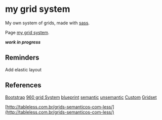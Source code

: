 # my grid system

My own system of grids, made with [sass](http://sass-lang.com/).

Page [my grid system](http://tiagoporto.github.io/my-grid-system/).

*************work in progress*************

## Reminders

Add elastic layout

## References

[Bootstrap](http://getbootstrap.com/css/#grid)
[960 grid System](http://960.gs/)
[blueprint](http://www.blueprintcss.org/)
[semantic](http://semantic.gs/)
[unsemantic](http://unsemantic.com/)
[Custom](http://custom.gs/)
[Gridset](https://gridsetapp.com/)


[http://tableless.com.br/grids-semanticos-com-less/](http://tableless.com.br/grids-semanticos-com-less/)